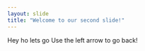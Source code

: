 ```yaml
---
layout: slide
title: "Welcome to our second slide!"
---
```

Hey ho lets go
Use the left arrow to go back!
